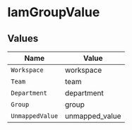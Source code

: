 # IamGroupValue


## Values

| Name            | Value           |
| --------------- | --------------- |
| `Workspace`     | workspace       |
| `Team`          | team            |
| `Department`    | department      |
| `Group`         | group           |
| `UnmappedValue` | unmapped_value  |